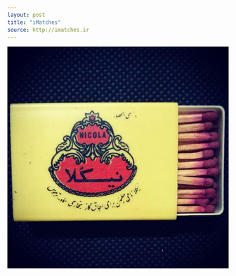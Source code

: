 ```yaml
---
layout: post
title: "iMatches"
source: http://imatches.ir
---
```


<img src="../assets/img/matches/matches-32.jpg">